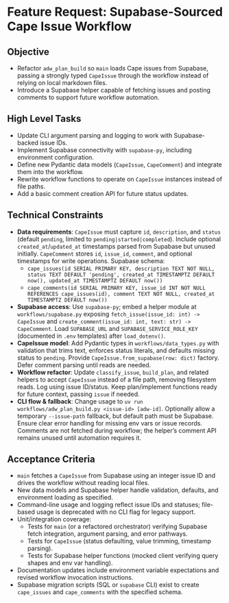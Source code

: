# Feature Request: Supabase-Sourced Cape Issue Workflow

## Objective
- Refactor `adw_plan_build` so `main` loads Cape issues from Supabase, passing a strongly typed `CapeIssue` through the workflow instead of relying on local markdown files.
- Introduce a Supabase helper capable of fetching issues and posting comments to support future workflow automation.

## High Level Tasks
- Update CLI argument parsing and logging to work with Supabase-backed issue IDs.
- Implement Supabase connectivity with `supabase-py`, including environment configuration.
- Define new Pydantic data models (`CapeIssue`, `CapeComment`) and integrate them into the workflow.
- Rewrite workflow functions to operate on `CapeIssue` instances instead of file paths.
- Add a basic comment creation API for future status updates.

## Technical Constraints
- **Data requirements**: `CapeIssue` must capture `id`, `description`, and `status` (default `pending`, limited to `pending|started|completed`). Include optional `created_at`/`updated_at` timestamps parsed from Supabase but unused initially. `CapeComment` stores `id`, `issue_id`, `comment`, and optional timestamps for write operations. Supabase schema:  
  - `cape_issues(id SERIAL PRIMARY KEY, description TEXT NOT NULL, status TEXT DEFAULT 'pending', created_at TIMESTAMPTZ DEFAULT now(), updated_at TIMESTAMPTZ DEFAULT now())`  
  - `cape_comments(id SERIAL PRIMARY KEY, issue_id INT NOT NULL REFERENCES cape_issues(id), comment TEXT NOT NULL, created_at TIMESTAMPTZ DEFAULT now())`
- **Supabase access**: Use `supabase-py`; embed a helper module at `workflows/supabase.py` exposing `fetch_issue(issue_id: int) -> CapeIssue` and `create_comment(issue_id: int, text: str) -> CapeComment`. Load `SUPABASE_URL` and `SUPABASE_SERVICE_ROLE_KEY` (documented in `.env` templates) after `load_dotenv()`.
- **CapeIssue model**: Add Pydantic types in `workflows/data_types.py` with validation that trims text, enforces status literals, and defaults missing status to `pending`. Provide `CapeIssue.from_supabase(row: dict)` factory. Defer comment parsing until reads are needed.
- **Workflow refactor**: Update `classify_issue`, `build_plan`, and related helpers to accept `CapeIssue` instead of a file path, removing filesystem reads. Log using issue ID/status. Keep plan/implement functions ready for future context, passing `issue` if needed.
- **CLI flow & fallback**: Change usage to `uv run workflows/adw_plan_build.py <issue-id> [adw-id]`. Optionally allow a temporary `--issue-path` fallback, but default path must be Supabase. Ensure clear error handling for missing env vars or issue records. Comments are not fetched during workflow; the helper’s comment API remains unused until automation requires it.

## Acceptance Criteria
- `main` fetches a `CapeIssue` from Supabase using an integer issue ID and drives the workflow without reading local files.
- New data models and Supabase helper handle validation, defaults, and environment loading as specified.
- Command-line usage and logging reflect issue IDs and statuses; file-based usage is deprecated with no CLI flag for legacy support.
- Unit/integration coverage:
  - Tests for `main` (or a refactored orchestrator) verifying Supabase fetch integration, argument parsing, and error pathways.
  - Tests for `CapeIssue` (status defaulting, value trimming, timestamp parsing).
  - Tests for Supabase helper functions (mocked client verifying query shapes and env var handling).
- Documentation updates include environment variable expectations and revised workflow invocation instructions.
- Supabase migration scripts (SQL or `supabase` CLI) exist to create `cape_issues` and `cape_comments` with the specified schema.
